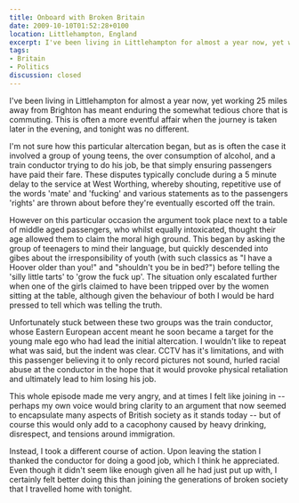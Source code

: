 ```yaml
---
title: Onboard with Broken Britain
date: 2009-10-10T01:52:28+0100
location: Littlehampton, England
excerpt: I've been living in Littlehampton for almost a year now, yet working 25 miles away from Brighton has meant enduring the somewhat tedious chore that is commuting. This is often a more eventful affair when the journey is taken later in the evening, and tonight was no different.
tags:
- Britain
- Politics
discussion: closed
---
```

I've been living in Littlehampton for almost a year now, yet working 25 miles away from Brighton has meant enduring the somewhat tedious chore that is commuting. This is often a more eventful affair when the journey is taken later in the evening, and tonight was no different.

I'm not sure how this particular altercation began, but as is often the case it involved a group of young teens, the over consumption of alcohol, and a train conductor trying to do his job, be that simply ensuring passengers have paid their fare. These disputes typically conclude during a 5 minute delay to the service at West Worthing, whereby shouting, repetitive use of the words 'mate' and 'fucking' and various statements as to the passengers 'rights' are thrown about before they're eventually escorted off the train.

However on this particular occasion the argument took place next to a table of middle aged passengers, who whilst equally intoxicated, thought their age allowed them to claim the moral high ground. This began by asking the group of teenagers to mind their language, but quickly descended into gibes about the irresponsibility of youth (with such classics as "I have a Hoover older than you!" and "shouldn't you be in bed?") before telling the 'silly little tarts' to 'grow the fuck up'. The situation only escalated further when one of the girls claimed to have been tripped over by the women sitting at the table, although given the behaviour of both I would be hard pressed to tell which was telling the truth.

Unfortunately stuck between these two groups was the train conductor, whose Eastern European accent meant he soon became a target for the young male ego who had lead the initial altercation. I wouldn't like to repeat what was said, but the indent was clear. CCTV has it's limitations, and with this passenger believing it to only record pictures not sound, hurled racial abuse at the conductor in the hope that it would provoke physical retaliation and ultimately lead to him losing his job.

This whole episode made me very angry, and at times I felt like joining in -- perhaps my own voice would bring clarity to an argument that now seemed to encapsulate many aspects of British society as it stands today -- but of course this would only add to a cacophony caused by heavy drinking, disrespect, and tensions around immigration.

Instead, I took a different course of action. Upon leaving the station I thanked the conductor for doing a good job, which I think he appreciated. Even though it didn't seem like enough given all he had just put up with, I certainly felt better doing this than joining the generations of broken society that I travelled home with tonight.
